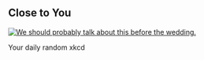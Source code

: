 ## Close to You
[![We should probably talk about this before the wedding.](https://imgs.xkcd.com/comics/close_to_you.png)](https://xkcd.com/348/ "We should probably talk about this before the wedding.")

Your daily random xkcd
